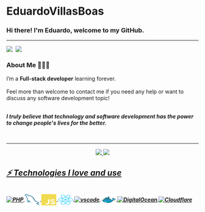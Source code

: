 # EduardoVillasBoas
### Hi there! I'm Eduardo, welcome to my GitHub. 

<hr />

<a href="https://www.linkedin.com/in/eduardo-villas-boas-8143a184/" target="_blank">
  <img align="left" width="24px" src="https://cdn.jsdelivr.net/npm/simple-icons@v3/icons/linkedin.svg">
</a>
<a href="mailto:villasweb@gmail.com" target="_blank">
  <img align="left" width="26px" src="https://upload.wikimedia.org/wikipedia/commons/7/7e/Gmail_icon_%282020%29.svg">
</a>

<br/>

### About Me 🙍🏻‍♂️
I’m a **Full-stack developer** learning forever. </br> </br>
Feel more than welcome to contact me if you need any help or want to discuss any software development topic! </br></br>
   
 <b><i>I truly believe that technology and software development has the power to change people's lives for the better. 
    
<br/>
<hr />

<div align="center">
  <a href="https://github.com/EduVillas">
  <img height="180em" src="https://github-readme-stats.vercel.app/api?username=EduVillas&show_icons=true&theme=gradient&include_all_commits=true&count_private=true"/>
  <img height="180em" src="https://github-readme-stats.vercel.app/api/top-langs/?username=EduVillas&layout=compact&langs_count=7&theme=gradient"/>
</div>

## ⚡ Technologies I love and use
  
<div style="display: inline_block"><br>
  <img align="center" alt="PHP" height="30" width="40" src="https://cdn.jsdelivr.net/gh/devicons/devicon/icons/php/php-original.svg">
  <img align="center" alt="MySQL" height="30" width="40" src="https://raw.githubusercontent.com/devicons/devicon/master/icons/mysql/mysql-original.svg"> 
  <img align="center" alt="js" height="30" width="40" src="https://raw.githubusercontent.com/devicons/devicon/master/icons/javascript/javascript-plain.svg">
  <img align="center" alt="react" height="30" width="40" src="https://raw.githubusercontent.com/devicons/devicon/master/icons/react/react-original.svg">
  <img align="center" alt="vscode" height="30" width="40" src="https://cdn.jsdelivr.net/gh/devicons/devicon/icons/vscode/vscode-original.svg" />
  <img align="center" alt="Docker" height="30" width="40" src="https://raw.githubusercontent.com/devicons/devicon/master/icons/docker/docker-original.svg">
  <img align="center" alt="DigitalOcean" height="30" width="40" src="https://cdn.jsdelivr.net/gh/devicons/devicon/icons/digitalocean/digitalocean-original-wordmark.svg">  
  <img align="center" alt="Cloudflare" height="30" width="40" src="https://villasweb.com/cloudflare-icon.svg">                                                          
</div>
